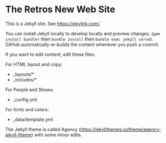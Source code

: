 # The Retros New Web Site

This is a Jekyll site. See https://jekyllrb.com/.

You can install Jekyll locally to develop locally and preview changes. (`gem install bundler` then `bundle install` then `bundle exec jekyll serve`). GitHub automatically re-builds the content whenever you push a commit.

If you want to edit content, edit these files:

For HTML layout and copy:

+ \_layouts/*
+ \_includes/*

For People and Shows:

+ \_config.yml

For fonts and colors:

+ \_data/template.yml

The Jekyll theme is called Agency (https://jekyllthemes.io/theme/agency-jekyll-theme) with some minor edits.
